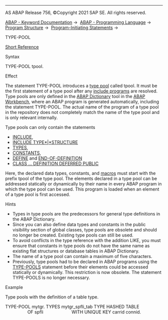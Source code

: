   

* * *

AS ABAP Release 756, ©Copyright 2021 SAP SE. All rights reserved.

[ABAP - Keyword Documentation](javascript:call_link\('abenabap.htm'\)) →  [ABAP - Programming Language](javascript:call_link\('abenabap_reference.htm'\)) →  [Program Structure](javascript:call_link\('abenabap_program_layout.htm'\)) →  [Program-Initiating Statements](javascript:call_link\('abenabap_program_statement.htm'\)) → 

TYPE-POOL

[Short Reference](javascript:call_link\('abaptype-pool_shortref.htm'\))

Syntax

TYPE-POOL tpool.

Effect

The statement TYPE-POOL introduces a [type pool](javascript:call_link\('abentype_pool_glosry.htm'\) "Glossary Entry") called tpool. It must be the first statement of a type pool after any [include programs](javascript:call_link\('abeninclude_program_glosry.htm'\) "Glossary Entry") are resolved. Type pools are only defined in the [ABAP Dictionary](javascript:call_link\('abenabap_dictionary_glosry.htm'\) "Glossary Entry") tool in the [ABAP Workbench](javascript:call_link\('abenabap_workbench_glosry.htm'\) "Glossary Entry"), where an ABAP program is generated automatically, including the statement TYPE-POOL. The actual name of the program of a type pool in the repository does not completely match the name of the type pool and is only relevant internally.

Type pools can only contain the statements

-   [INCLUDE](javascript:call_link\('abapinclude_prog.htm'\)),
-   [INCLUDE TYPE*|*STRUCTURE](javascript:call_link\('abapinclude_type.htm'\))
-   [TYPES](javascript:call_link\('abaptypes.htm'\)),
-   [CONSTANTS](javascript:call_link\('abapconstants.htm'\)),
-   [DEFINE](javascript:call_link\('abapdefine.htm'\)) and [END-OF-DEFINITION](javascript:call_link\('abapend-of-definition.htm'\))
-   [CLASS ... DEFINITION DEFERRED PUBLIC](javascript:call_link\('abapclass_deferred.htm'\))

Here, the declared data types, constants, and [macros](javascript:call_link\('abenmacro_glosry.htm'\) "Glossary Entry") must start with the prefix tpool of the type pool. The elements declared in a type pool can be addressed statically or dynamically by their name in every ABAP program in which the type pool can be used. This program is loaded when an element of a type pool is first accessed.

Hints

-   Types in type pools are the predecessors for general type definitions in the ABAP Dictionary.
-   Since you can also define data types and constants in the public visibility section of global classes, type pools are obsolete and should no longer be created. Existing type pools can still be used.
-   To avoid conflicts in the type reference with the addition LIKE, you must ensure that constants in type pools do not have the same name as existing flat structures or database tables in ABAP Dictionary.
-   The name of a type pool can contain a maximum of five characters.
-   Previously, type pools had to be declared in ABAP programs using the [TYPE-POOLS](javascript:call_link\('abaptype-pools.htm'\)) statement before their elements could be accessed statically or dynamically. This restriction is now obsolete. The statement TYPE-POOLS is no longer necessary.

Example

Type pools with the definition of a table type.

TYPE-POOL mytgr.
TYPES mytgr\_spfli\_tab TYPE HASHED TABLE
                      OF spfli
                      WITH UNIQUE KEY carrid connid.